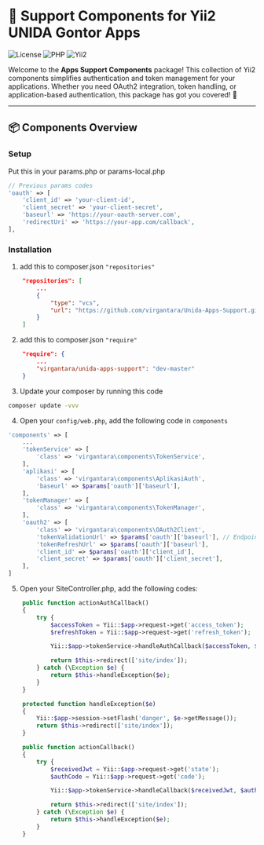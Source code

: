 # 🚀 Support Components for Yii2 UNIDA Gontor Apps

![License](https://img.shields.io/badge/license-MIT-blue)
![PHP](https://img.shields.io/badge/php-%3E=7.4-brightgreen)
![Yii2](https://img.shields.io/badge/compatible-Yii2-blue)

Welcome to the **Apps Support Components** package! This collection of Yii2 components simplifies authentication and token management for your applications. Whether you need OAuth2 integration, token handling, or application-based authentication, this package has got you covered! 🌟

---

## 📦 Components Overview

### **Setup**
Put this in your params.php or params-local.php
```php
// Previous params codes
'oauth' => [
    'client_id' => 'your-client-id',
    'client_secret' => 'your-client-secret',
    'baseurl' => 'https://your-oauth-server.com',
    'redirectUri' => 'https://your-app.com/callback',
],
```

### **Installation**
1. add this to composer.json `"repositories"`
```json
    "repositories": [
        ...
        {
            "type": "vcs",
            "url": "https://github.com/virgantara/Unida-Apps-Support.git"
        }
    ]
```
2. add this to composer.json `"require"`
```json
    "require": {
        ...
        "virgantara/unida-apps-support": "dev-master"        
    }
```
3. Update your composer by running this code
```bash
composer update -vvv
```
4. Open your `config/web.php`, add the following code in `components`
```php
'components' => [
    ...
    'tokenService' => [
        'class' => 'virgantara\components\TokenService',
    ],
    'aplikasi' => [
        'class' => 'virgantara\components\AplikasiAuth',
        'baseurl' => $params['oauth']['baseurl'], 
    ],
    'tokenManager' => [
        'class' => 'virgantara\components\TokenManager',
    ],
    'oauth2' => [
        'class' => 'virgantara\components\OAuth2Client',
        'tokenValidationUrl' => $params['oauth']['baseurl'], // Endpoint for token validation
        'tokenRefreshUrl' => $params['oauth']['baseurl'],
        'client_id' => $params['oauth']['client_id'],
        'client_secret' => $params['oauth']['client_secret'],
    ],
]
```

5. Open your SiteController.php, add the following codes:
```php
    public function actionAuthCallback()
    {
        try {
            $accessToken = Yii::$app->request->get('access_token');
            $refreshToken = Yii::$app->request->get('refresh_token');

            Yii::$app->tokenService->handleAuthCallback($accessToken, $refreshToken);

            return $this->redirect(['site/index']);
        } catch (\Exception $e) {
            return $this->handleException($e);
        }
    }

    protected function handleException($e)
    {
        Yii::$app->session->setFlash('danger', $e->getMessage());
        return $this->redirect(['site/index']);
    }

    public function actionCallback()
    {
        try {
            $receivedJwt = Yii::$app->request->get('state');
            $authCode = Yii::$app->request->get('code');

            Yii::$app->tokenService->handleCallback($receivedJwt, $authCode);

            return $this->redirect(['site/index']);
        } catch (\Exception $e) {
            return $this->handleException($e);
        }
    }
```